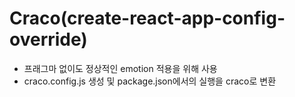 # Craco(create-react-app-config-override)
 - 프래그마 없이도 정상적인 emotion 적용을 위해 사용
 - craco.config.js 생성 및 package.json에서의 실행을 craco로 변환